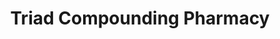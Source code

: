 ---
title: "Triad Compounding Pharmacy"
url: /cerritos/triad-compounding-pharmacy/
shop: chemist
---